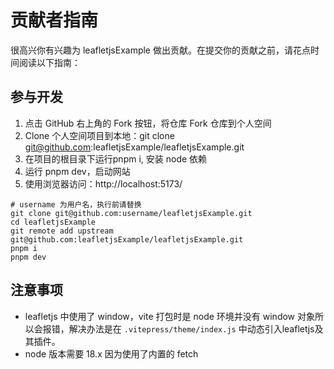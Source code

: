 # 贡献者指南

很高兴你有兴趣为 leafletjsExample 做出贡献。在提交你的贡献之前，请花点时间阅读以下指南：

## 参与开发

1. 点击 GitHub 右上角的 Fork 按钮，将仓库 Fork 仓库到个人空间
2. Clone 个人空间项目到本地：git clone git@github.com:leafletjsExample/leafletjsExample.git
3. 在项目的根目录下运行pnpm i, 安装 node 依赖
4. 运行 pnpm dev，启动网站
5. 使用浏览器访问：http://localhost:5173/

```shell
# username 为用户名，执行前请替换
git clone git@github.com:username/leafletjsExample.git
cd leafletjsExample
git remote add upstream git@github.com:leafletjsExample/leafletjsExample.git
pnpm i
pnpm dev
```

## 注意事项

+ leafletjs 中使用了 window，vite 打包时是 node 环境并没有 window 对象所以会报错，解决办法是在 `.vitepress/theme/index.js`
中动态引入leafletjs及其插件。
+ node 版本需要 18.x 因为使用了内置的 fetch







